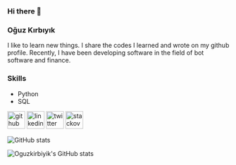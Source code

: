 ### Hi there 👋

<!--
**oguzkdev/oguzkdev** is a ✨ _special_ ✨ repository because its `README.md` (this file) appears on your GitHub profile.

Here are some ideas to get you started:

- 🔭 I’m currently working on ...
- 🌱 I’m currently learning ...
- 👯 I’m looking to collaborate on ...
- 🤔 I’m looking for help with ...
- 💬 Ask me about ...
- 📫 How to reach me: ...
- 😄 Pronouns: ...
- ⚡ Fun fact: ...
-->


### Oğuz Kırbıyık

I like to learn new things. I share the codes I learned and wrote on my github profile. Recently, I have been developing software in the field of bot software and finance.


### Skills

*  Python
*  SQL
  

[<img src='https://cdn.jsdelivr.net/npm/simple-icons@3.0.1/icons/github.svg' alt='github' height='40'>](https://github.com/oguzkdev)  [<img src='https://cdn.jsdelivr.net/npm/simple-icons@3.0.1/icons/linkedin.svg' alt='linkedin' height='40'>](https://www.linkedin.com/in/oğuz-kırbıyık-3716323a//)  [<img src='https://cdn.jsdelivr.net/npm/simple-icons@3.0.1/icons/twitter.svg' alt='twitter' height='40'>](https://twitter.com/oguzkirbiyikk)  [<img src='https://cdn.jsdelivr.net/npm/simple-icons@3.0.1/icons/stackoverflow.svg' alt='stackoverflow' height='40'>](https://stackoverflow.com/users/18938679/oguzk)  

![GitHub stats](https://github-readme-stats.vercel.app/api?username=oguzkdev&show_icons=true)  

![Oguzkirbiyik's GitHub stats](https://github-readme-stats.vercel.app/api?username=oguzkirbiyik&show_icons=true&count_private=true&theme=dark)



